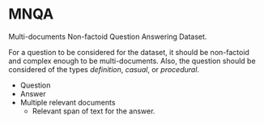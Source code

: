# MNQA
Multi-documents Non-factoid Question Answering Dataset.

For a question to be considered for the dataset, it should be non-factoid and complex enough to be multi-documents.
Also, the question should be considered of the types *definition*, *casual*, or *procedural*.

* Question
* Answer
* Multiple relevant documents
  * Relevant span of text for the answer.
